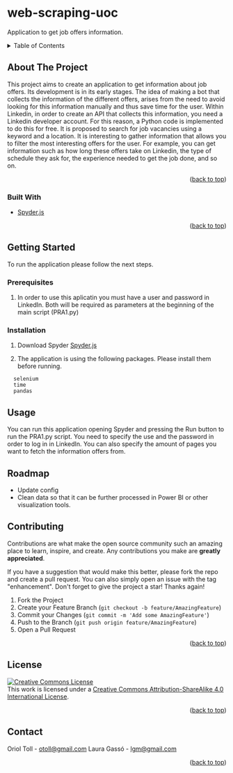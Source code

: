 # web-scraping-uoc

<!-- PROJECT LOGO -->
  <p align="left">
    Application to get job offers information.
  </p>
</div>

<!-- TABLE OF CONTENTS -->
<details>
  <summary>Table of Contents</summary>
  <ol>
    <li>
      <a href="#about-the-project">About The Project</a>
      <ul>
        <li><a href="#built-with">Built With</a></li>
      </ul>
    </li>
    <li>
      <a href="#getting-started">Getting Started</a>
      <ul>
        <li><a href="#prerequisites">Prerequisites</a></li>
        <li><a href="#installation">Installation</a></li>
      </ul>
    </li>
    <li><a href="#usage">Usage</a></li>
    <li><a href="#roadmap">Roadmap</a></li>
    <li><a href="#contributing">Contributing</a></li>
    <li><a href="#license">License</a></li>
    <li><a href="#contact">Contact</a></li>
  </ol>
</details>


<!-- ABOUT THE PROJECT -->
## About The Project

This project aims to create an application to get information about job offers.
Its development is in its early stages.
The idea of making a bot that collects the information of the different offers, arises from the need to avoid looking for this information manually and thus save time for the user. Within Linkedin, in order to create an API that collects this information, you need a Linkedin developer account. For this reason, a Python code is implemented to do this for free.
It is proposed to search for job vacancies using a keyword and a location. It is interesting to gather information that allows you to filter the most interesting offers for the user. For example, you can get information such as how long these offers take on Linkedin, the type of schedule they ask for, the experience needed to get the job done, and so on.
<p align="right">(<a href="#top">back to top</a>)</p>


### Built With

* [Spyder.js](https://docs.spyder-ide.org/5/installation.html)

<p align="right">(<a href="#top">back to top</a>)</p>

<!-- GETTING STARTED -->
## Getting Started
To run the application please follow the next steps.

### Prerequisites

1) In order to use this aplicatin you must have a user and password in LinkedIn.
   Both will be required as parameters at the beginning of the main script (PRA1.py)


### Installation

1. Download Spyder [Spyder.js](https://docs.spyder-ide.org/5/installation.html)

2. The application is using the following packages. Please install them before running.
  ```
    selenium
    time
    pandas
  ```

<!-- USAGE EXAMPLES -->
## Usage
You can run this application opening Spyder and pressing the Run button to run the PRA1.py script.
You need to specify the use and the password in order to log in in LinkedIn.
You can also specify the amount of pages you want to fetch the information offers from.


<!-- ROADMAP -->
## Roadmap

- Update config 
- Clean data so that it can be further processed in Power BI or other visualization tools.

<!-- CONTRIBUTING -->
## Contributing

Contributions are what make the open source community such an amazing place to learn, inspire, and create. Any contributions you make are **greatly appreciated**.

If you have a suggestion that would make this better, please fork the repo and create a pull request. You can also simply open an issue with the tag "enhancement".
Don't forget to give the project a star! Thanks again!

1. Fork the Project
2. Create your Feature Branch (`git checkout -b feature/AmazingFeature`)
3. Commit your Changes (`git commit -m 'Add some AmazingFeature'`)
4. Push to the Branch (`git push origin feature/AmazingFeature`)
5. Open a Pull Request

<p align="right">(<a href="#top">back to top</a>)</p>



<!-- LICENSE -->
## License

<a rel="license" href="http://creativecommons.org/licenses/by-sa/4.0/"><img alt="Creative Commons License" style="border-width:0" src="https://i.creativecommons.org/l/by-sa/4.0/88x31.png" /></a><br />This work is licensed under a <a rel="license" href="http://creativecommons.org/licenses/by-sa/4.0/">Creative Commons Attribution-ShareAlike 4.0 International License</a>.

<p align="right">(<a href="#top">back to top</a>)</p>

<!-- CONTACT -->
## Contact

Oriol Toll   - otoll@gmail.com
Laura Gassó  - lgm@gmail.com

<p align="right">(<a href="#top">back to top</a>)</p>


